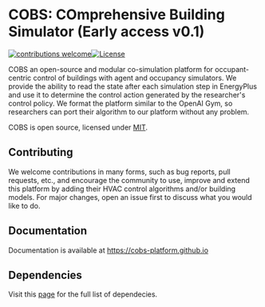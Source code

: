 # COBS: COmprehensive Building Simulator (Early access v0.1)
[![contributions welcome](https://img.shields.io/badge/contributions-welcome-brightgreen.svg?style=flat)](#)[![License](http://img.shields.io/badge/license-MIT-green.svg?style=flat)](https://github.com/sustainable-computing/COBS/blob/master/LICENSE)

COBS an open-source and modular co-simulation platform for occupant-centric control of buildings with agent and occupancy simulators. We provide the ability to read the state after each simulation step in EnergyPlus and use it to determine the control action generated by the researcher's control policy. We format the platform similar to the OpenAI Gym, so researchers can port their algorithm to our platform without any problem.

COBS is open source, licensed under [MIT](https://github.com/sustainable-computing/COBS/blob/master/LICENSE).

## Contributing
We welcome contributions in many forms, such as bug reports, pull requests, etc., and encourage the community to use, improve and extend this platform by adding their HVAC control algorithms and/or building models. For major changes, open an issue first to discuss what you would like to do.

## Documentation
Documentation is available at https://cobs-platform.github.io

## Dependencies
Visit this [page](https://webdocs.cs.ualberta.ca/~tzhang6/temp-api/build/html/dependencies.html) for the full list of dependecies.
